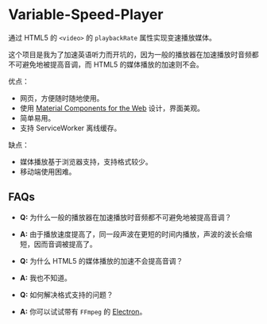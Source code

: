 # Variable-Speed-Player

通过 HTML5 的 `<video>` 的 `playbackRate` 属性实现变速播放媒体。

这个项目是我为了加速英语听力而开坑的，因为一般的播放器在加速播放时音频都不可避免地被提高音调，而 HTML5 的媒体播放的加速则不会。

优点：

- 网页，方便随时随地使用。
- 使用 [Material Components for the Web](https://material.io/components/web/) 设计，界面美观。
- 简单易用。
- 支持 ServiceWorker 离线缓存。

缺点：

- 媒体播放基于浏览器支持，支持格式较少。
- 移动端使用困难。

## FAQs

- **Q:** 为什么一般的播放器在加速播放时音频都不可避免地被提高音调？
- **A:** 由于播放速度提高了，同一段声波在更短的时间内播放，声波的波长会缩短，因而音调被提高了。

- **Q:** 为什么 HTML5 的媒体播放的加速不会提高音调？
- **A:** 我也不知道。

- **Q:** 如何解决格式支持的问题？
- **A:** 你可以试试带有 `FFmpeg` 的 [Electron](https://electronjs.org/)。